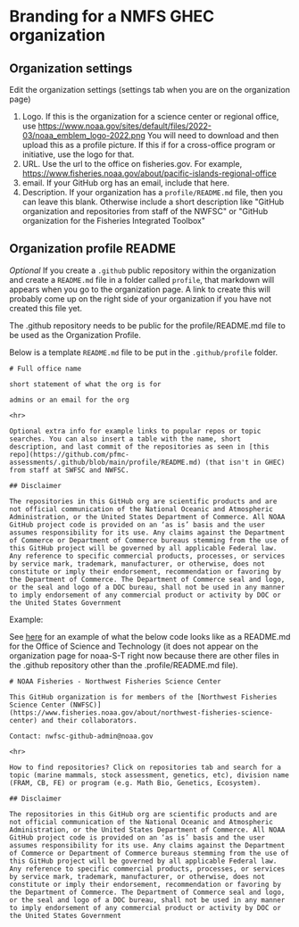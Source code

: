 # Branding for a NMFS GHEC organization

## Organization settings

Edit the organization settings (settings tab when you are on the organization page)

1. Logo. If this is the organization for a science center or regional office, use https://www.noaa.gov/sites/default/files/2022-03/noaa_emblem_logo-2022.png  You will need to download and then upload this as a profile picture. If this if for a cross-office program or initiative, use the logo for that.
2. URL. Use the url to the office on fisheries.gov. For example, https://www.fisheries.noaa.gov/about/pacific-islands-regional-office
3. email. If your GitHub org has an email, include that here.
4. Description. If your organization has a `profile/README.md` file, then you can leave this blank. Otherwise include a short description like "GitHub organization and repositories from staff of the NWFSC" or "GitHub organization for the Fisheries Integrated Toolbox"

## Organization profile README

*Optional* If you create a  `.github` public repository within the organization and create a `README.md` file in a folder called `profile`, that markdown will appears when you go to the organization page. A link to create this will probably come up on the right side of your organization if you have not created this file yet.

The .github repository needs to be public for the profile/README.md file to be used as the Organization Profile.

Below is a template `README.md` file to be put in the  `.github/profile` folder.

```
# Full office name

short statement of what the org is for

admins or an email for the org

<hr>

Optional extra info for example links to popular repos or topic searches. You can also insert a table with the name, short description, and last commit of the repositories as seen in [this repo](https://github.com/pfmc-assessments/.github/blob/main/profile/README.md) (that isn't in GHEC) from staff at SWFSC and NWFSC.

## Disclaimer

The repositories in this GitHub org are scientific products and are not official communication of the National Oceanic and Atmospheric Administration, or the United States Department of Commerce. All NOAA GitHub project code is provided on an ‘as is’ basis and the user assumes responsibility for its use. Any claims against the Department of Commerce or Department of Commerce bureaus stemming from the use of this GitHub project will be governed by all applicable Federal law. Any reference to specific commercial products, processes, or services by service mark, trademark, manufacturer, or otherwise, does not constitute or imply their endorsement, recommendation or favoring by the Department of Commerce. The Department of Commerce seal and logo, or the seal and logo of a DOC bureau, shall not be used in any manner to imply endorsement of any commercial product or activity by DOC or the United States Government
```

Example:

See [here](https://github.com/noaa-S-T/.github/blob/main/profile/README.md) for an example of what the below code looks like as a README.md for the Office of Science and Technology (it does not appear on the organization page for noaa-S-T right now because there are other files in the .github repository other than the .profile/README.md file).

```
# NOAA Fisheries - Northwest Fisheries Science Center

This GitHub organization is for members of the [Northwest Fisheries Science Center (NWFSC)](https://www.fisheries.noaa.gov/about/northwest-fisheries-science-center) and their collaborators. 

Contact: nwfsc-github-admin@noaa.gov

<hr>

How to find repositories? Click on repositories tab and search for a topic (marine mammals, stock assessment, genetics, etc), division name (FRAM, CB, FE) or program (e.g. Math Bio, Genetics, Ecosystem). 

## Disclaimer

The repositories in this GitHub org are scientific products and are not official communication of the National Oceanic and Atmospheric Administration, or the United States Department of Commerce. All NOAA GitHub project code is provided on an ‘as is’ basis and the user assumes responsibility for its use. Any claims against the Department of Commerce or Department of Commerce bureaus stemming from the use of this GitHub project will be governed by all applicable Federal law. Any reference to specific commercial products, processes, or services by service mark, trademark, manufacturer, or otherwise, does not constitute or imply their endorsement, recommendation or favoring by the Department of Commerce. The Department of Commerce seal and logo, or the seal and logo of a DOC bureau, shall not be used in any manner to imply endorsement of any commercial product or activity by DOC or the United States Government
```

